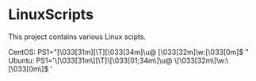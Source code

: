 # LinuxScripts
This project contains various Linux scipts.<br>

CentOS: PS1="\[\033[31m\][\T]\[\033[34m\]\u@ \[\033[32m\]\w:\[\033[0m\]\$ "<br>
Ubuntu: PS1='\\[\033[31m\\][\T]\\[\033[01;34m\\]\u@ \\[\033[32m\\]\w:\\[\033[0m\\]$ '<br>
